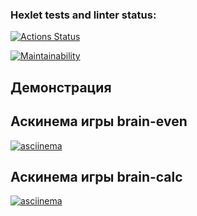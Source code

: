 ### Hexlet tests and linter status:
[![Actions Status](https://github.com/sroonla/python-project-49/actions/workflows/hexlet-check.yml/badge.svg)](https://github.com/sroonla/python-project-49/actions)

[![Maintainability](https://api.codeclimate.com/v1/badges/maintainability)](https://codeclimate.com/github/sroonla/python-project-49)

## Демонстрация

## Аскинема игры brain-even

[![asciinema](https://asciinema.org/a/EuzdFAONHV37bS6VpGw23wDIx.svg)](https://asciinema.org/a/EuzdFAONHV37bS6VpGw23wDIx)

## Аскинема игры brain-calc

[![asciinema](https://asciinema.org/a/OtLMi6bik0shc2UxZF7N9FSx7.svg)](https://asciinema.org/a/OtLMi6bik0shc2UxZF7N9FSx7)